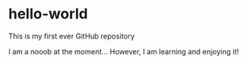 # hello-world
This is my first ever GitHub repository


I am a nooob at the moment...
However, I am learning and enjoying it!
